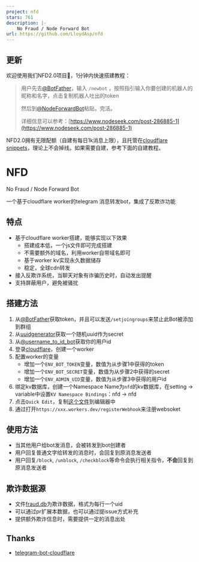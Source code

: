 ```yaml
---
project: nfd
stars: 761
description: |-
    No Fraud / Node Forward Bot
url: https://github.com/LloydAsp/nfd
---
```


## 更新

欢迎使用我们NFD2.0项目🎉，1分钟内快速搭建教程：

> 用户先去[@BotFather](https://t.me/NodeForwardBot/BotFather)，输入 `/newbot` ，按照指引输入你要创建的机器人的昵称和名字，点击复制机器人吐出的token
> 
> 然后到[@NodeForwardBot](https://t.me/NodeForwardBot)粘贴，完活。
> 
> 详细信息可以参考：[https://www.nodeseek.com/post-286885-1](https://www.nodeseek.com/post-286885-1)

NFD2.0拥有无限配额（自建有每日1k消息上限），且托管在[cloudflare snippets](https://developers.cloudflare.com/rules/snippets/)，理论上不会掉线。如果需要自建，参考下面的自建教程。

# NFD
No Fraud / Node Forward Bot

一个基于cloudflare worker的telegram 消息转发bot，集成了反欺诈功能

## 特点
- 基于cloudflare worker搭建，能够实现以下效果
    - 搭建成本低，一个js文件即可完成搭建
    - 不需要额外的域名，利用worker自带域名即可
    - 基于worker kv实现永久数据储存
    - 稳定，全球cdn转发
- 接入反欺诈系统，当聊天对象有诈骗历史时，自动发出提醒
- 支持屏蔽用户，避免被骚扰

## 搭建方法
1. 从[@BotFather](https://t.me/BotFather)获取token，并且可以发送`/setjoingroups`来禁止此Bot被添加到群组
2. 从[uuidgenerator](https://www.uuidgenerator.net/)获取一个随机uuid作为secret
3. 从[@username_to_id_bot](https://t.me/username_to_id_bot)获取你的用户id
4. 登录[cloudflare](https://workers.cloudflare.com/)，创建一个worker
5. 配置worker的变量
    - 增加一个`ENV_BOT_TOKEN`变量，数值为从步骤1中获得的token
    - 增加一个`ENV_BOT_SECRET`变量，数值为从步骤2中获得的secret
    - 增加一个`ENV_ADMIN_UID`变量，数值为从步骤3中获得的用户id
6. 绑定kv数据库，创建一个Namespace Name为`nfd`的kv数据库，在setting -> variable中设置`KV Namespace Bindings`：nfd -> nfd
7. 点击`Quick Edit`，复制[这个文件](./worker.js)到编辑器中
8. 通过打开`https://xxx.workers.dev/registerWebhook`来注册websoket

## 使用方法
- 当其他用户给bot发消息，会被转发到bot创建者
- 用户回复普通文字给转发的消息时，会回复到原消息发送者
- 用户回复`/block`, `/unblock`, `/checkblock`等命令会执行相关指令，**不会**回复到原消息发送者

## 欺诈数据源
- 文件[fraud.db](./fraud.db)为欺诈数据，格式为每行一个uid
- 可以通过pr扩展本数据，也可以通过提issue方式补充
- 提供额外欺诈信息时，需要提供一定的消息出处

## Thanks
- [telegram-bot-cloudflare](https://github.com/cvzi/telegram-bot-cloudflare)

